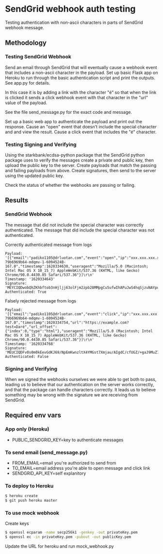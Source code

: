 # SendGrid webhook auth testing

Testing authentication with non-ascii characters in parts of SendGrid webhook message.


## Methodology

### Testing SendGrid Webhook

Send an email through SendGrid that will eventually cause a webhook event that includes a non-ascii character in the payload. Set up basic Flask app on Heroku to run through the basic authentication script and print the outputs. See app.py for details.

In this case it is by adding a link with the character "é" so that when the link is clicked it sends a click webhook event with that character in the "url" value of the payload.

See the file send_message.py for the exact code and message.

Set up a basic web app to authenticate the payload and print out the response. Cause an "open" event that doesn't include the special character and and view the result. Cause a click event that includes the "é" character.

### Testing Signing and Verifying

Using the starkbank/ecdsa-python package that the SendGrid python package uses to verify the messages create a private and public key, then upload the public key to the server. Create payloads that match the passing and failing payloads from above. Create signatures, then send to the server using the updated public key.

Check the status of whether the webhooks are passing or failing.

## Results

### SendGrid  Webhook

The message that did not include the special character was correctly authenticated. The message that did include the special character was not authenticated.

Correctly authenticated message from logs

```
Payload: '[{"email":"padiko1105@drluotan.com","event":"open","ip":"xxx.xxx.xxx.xxx","sg_content_type":"html","sg_event_id":"lvPaxhihT6qB8ZHu26WRHQ","sg_message_id":"CDd0Q90kTcyShLwdFkMdxg.filterdrecv-79b6969b64-mdqmv-1-6094524B-167.0","timestamp":1620334630,"useragent":"Mozilla/5.0 (Macintosh; Intel Mac OS X 10_15_7) AppleWebKit/537.36 (KHTML, like Gecko) Chrome/90.0.4430.85 Safari/537.36"}]\r\n'
Timestamp: '1620334643'
Signature: 'MEYCIQDwobQhZKhbftob3nHjljj63olFjm2zpb28MMpgCu5ufwIhAPuJwS4hqSjzuNAYpuHZoPCOF0LBLnQTdwysOHnEmsQU'
Authenticated: True
```

Falsely rejected message from logs

```
Payload: '[{"email":"padiko1105@drluotan.com","event":"click","ip":"xxx.xxx.xxx.xxx","sg_event_id":"CrGNumiJQZWsjFRBmf2XXQ","sg_message_id":"CDd0Q90kTcyShLwdFkMdxg.filterdrecv-79b6969b64-mdqmv-1-6094524B-167.0","timestamp":1620334754,"url":"https://example.com?test=Daré","url_offset":{"index":0,"type":"html"},"useragent":"Mozilla/5.0 (Macintosh; Intel Mac OS X 10_15_7) AppleWebKit/537.36 (KHTML, like Gecko) Chrome/90.0.4430.85 Safari/537.36"}]\r\n'
Timestamp: '1620334768'
Signature: 'MEUCIQDFv0s0m0kEevGdKJ69/NpEmKwnzltX4YMGst7Xmjau/AIgdC/cfUGZ/+gaJ9MuZ7cfkTMDKDmcgxUG1vG2AFepxmU='
Authenticated: False
```

### Signing and Verifying

When we signed the webhooks ourselves we were able to get both to pass, leading us to believe that our authentication on the server works correctly, and that the package can handle characters correctly. It leads us to believe something may be wrong with the signature we are receiving from SendGrid.

## Required env vars

### App only (Heroku)

* PUBLIC_SENDGRID_KEY=key to authenticate messages

### To send email (send_message.py)

* FROM_EMAIL=email you're authorized to send from
* TO_EMAIL=email address you're able to open message and click link
* SENDGRID_API_KEY=self explanitory

### To deploy to Heroku

```bash
$ heroku create
$ git push heroku master
```

### To use mock webhook

Create keys

```bash
$ openssl ecparam -name secp256k1 -genkey -out privateKey.pem
$ openssl ec -in privateKey.pem -pubout -out publicKey.pem
```

Update the URL for heroku and run mock_webhook.py